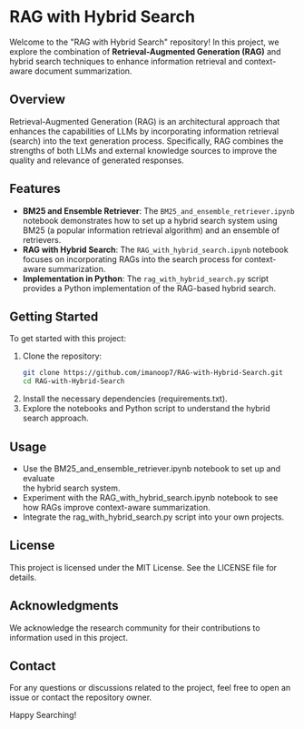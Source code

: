 # RAG with Hybrid Search

Welcome to the "RAG with Hybrid Search" repository! In this project, we explore the combination of **Retrieval-Augmented Generation (RAG)** and hybrid search techniques to enhance information retrieval and context-aware document summarization.

## Overview

Retrieval-Augmented Generation (RAG) is an architectural approach that enhances the capabilities of LLMs by incorporating information retrieval (search) into the text generation process. Specifically, RAG combines the strengths of both LLMs and external knowledge sources to improve the quality and relevance of generated responses.

## Features

- **BM25 and Ensemble Retriever**: The `BM25_and_ensemble_retriever.ipynb` notebook demonstrates how to set up a hybrid search system using BM25 (a popular information retrieval algorithm) and an ensemble of retrievers.
- **RAG with Hybrid Search**: The `RAG_with_hybrid_search.ipynb` notebook focuses on incorporating RAGs into the search process for context-aware summarization.
- **Implementation in Python**: The `rag_with_hybrid_search.py` script provides a Python implementation of the RAG-based hybrid search.

## Getting Started

To get started with this project:

1. Clone the repository:
   ```bash
   git clone https://github.com/imanoop7/RAG-with-Hybrid-Search.git
   cd RAG-with-Hybrid-Search

2. Install the necessary dependencies (requirements.txt).
3. Explore the notebooks and Python script to understand the hybrid search approach.

## Usage
- Use the BM25_and_ensemble_retriever.ipynb notebook to set up and evaluate  
  the hybrid search system.
- Experiment with the RAG_with_hybrid_search.ipynb notebook to see how RAGs
  improve context-aware summarization.
- Integrate the rag_with_hybrid_search.py script into your own projects.

## License
This project is licensed under the MIT License. See the LICENSE file for details.

## Acknowledgments
We acknowledge the research community for their contributions to information used in this project.

## Contact
For any questions or discussions related to the project, feel free to open an issue or contact the repository owner.

Happy Searching!
